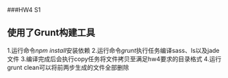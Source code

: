 ###HW4 S1

## 使用了Grunt构建工具
1.运行命令*npm install*安装依赖
2.运行命令*grunt*执行任务编译sass、ls以及jade文件
3.编译完成后会执行copy任务将文件拷贝至满足hw4要求的目录格式
4.运行grunt clean可以将前两步生成的文件全部删除
